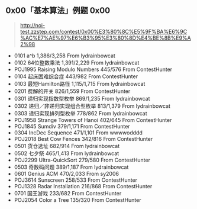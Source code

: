 ## 0x00「基本算法」例题 0x00
> http://noi-test.zzstep.com/contest/0x00%E3%80%8C%E5%9F%BA%E6%9C%AC%E7%AE%97%E6%B3%95%E3%80%8D%E4%BE%8B%E9%A2%98

* 0101 a^b 1,386/3,258	From lydrainbowcat
* 0102 64位整数乘法 1,391/2,229	From lydrainbowcat
* POJ1995 Raising Modulo Numbers 445/576	From ContestHunter
* 0104 起床困难综合症 443/982	From ContestHunter
* 0103 最短Hamilton路径 1,115/1,715	From lydrainbowcat
* 0201 费解的开关 826/1,559	From ContestHunter
* 0301 递归实现指数型枚举 869/1,235	From lydrainbowcat
* 0302 递归／非递归实现组合型枚举 813/1,379	From lydrainbowcat
* 0303 递归实现排列型枚举 778/862	From lydrainbowcat
* POJ1958 Strange Towers of Hanoi 402/645	From ContestHunter
* POJ1845 Sumdiv 379/1,171	From ContestHunter
* 0304 IncDec Sequence 471/1,101	From wwwwodddd
* POJ2018 Best Cow Fences 342/816	From ContestHunter
* 0501 货仓选址 682/914	From lydrainbowcat
* 0502 七夕祭 465/1,413	From lydrainbowcat
* POJ2299 Ultra-QuickSort 279/580	From ContestHunter
* 0503 奇数码问题 389/1,187	From lydrainbowcat
* 0601 Genius ACM 470/2,033	From sy2006
* POJ3614 Sunscreen 258/533	From ContestHunter
* POJ1328 Radar Installation 216/868	From ContestHunter
* 0701 国王游戏 233/682	From ContestHunter
* POJ2054 Color a Tree 135/320	From ContestHunter